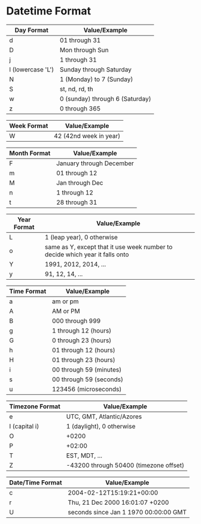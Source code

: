 Datetime Format
===============


| Day Format  | Value/Example |
| ------------- | ------------- |
| d  | 01 through 31  |
| D  | Mon through Sun  |
| j  | 1 through 31  |
| l (lowercase 'L')  | Sunday through Saturday  |
| N  | 1 (Monday) to 7 (Sunday) |
| S  | st, nd, rd, th  |
| w  | 0 (sunday) through 6 (Saturday)  |
| z  | 0 through 365  |

| Week Format  | Value/Example |
| ------------- | ------------- |
| W  | 42 (42nd week in year)  |

| Month Format  | Value/Example |
| ------------- | ------------- |
| F  | January through December  |
| m  | 01 through 12  |
| M  | Jan through Dec  |
| n  | 1 through 12  |
| t  | 28 through 31  |

| Year Format  | Value/Example |
| ------------- | ------------- |
| L  | 1 (leap year), 0 otherwise  |
| o  | same as Y, except that it use week number to decide which year it falls onto |
| Y  | 1991, 2012, 2014, ...  |
| y  | 91, 12, 14, ...  |

| Time Format  | Value/Example |
| ------------- | ------------- |
| a  | am or pm  |
| A  | AM or PM |
| B  | 000 through 999  |
| g  | 1 through 12  (hours)  |
| G  | 0 through 23  (hours)  |
| h  | 01 through 12 (hours)  |
| H  | 01 through 23 (hours)  |
| i  | 00 through 59 (minutes)  |
| s  | 00 through 59 (seconds)  |
| u  | 123456 (microseconds)  |

| Timezone Format  | Value/Example |
| ------------- | ------------- |
| e  | UTC, GMT, Atlantic/Azores  |
| I (capital i)  | 1 (daylight), 0 otherwise |
| O  | +0200  |
| P  | +02:00  |
| T  | EST, MDT, ...  |
| Z  | -43200 through 50400 (timezone offset)  |

| Date/Time Format  | Value/Example |
| ------------- | ------------- |
| c  | 2004-02-12T15:19:21+00:00  |
| r  | Thu, 21 Dec 2000 16:01:07 +0200 |
| U  | seconds since Jan 1 1970 00:00:00 GMT  |


